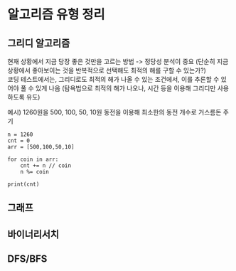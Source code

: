 # 알고리즘 유형 정리

## 그리디 알고리즘

현재 상황에서 지금 당장 좋은 것만을 고르는 방법 -> 정당성 분석이 중요 (단순히 지금 상황에서 좋아보이는 것을 반복적으로 선택해도 최적의 해를 구할 수 있는가?)    
코딩 테스트에서는, 그리디로도 최적의 해가 나올 수 있는 조건에서, 이를 추론할 수 있어야 풀 수 있게 나옴 (탐욕법으로 최적의 해가 나오나, 시간 등을 이용해 그리디만 사용하도록 유도)    

예시)
1260원을 500, 100, 50, 10원 동전을 이용해 최소한의 동전 개수로 거스름돈 주기

    n = 1260
    cnt = 0
    arr = [500,100,50,10]
    
    for coin in arr:
        cnt += n // coin
        n %= coin
        
    print(cnt)


## 그래프

## 바이너리서치

## DFS/BFS


